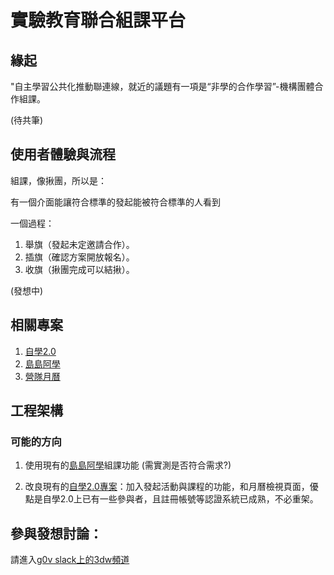 # 實驗教育聯合組課平台


## 緣起

"自主學習公共化推動聯連線，就近的議題有一項是“非學的合作學習”-機構團體合作組課。


(待共筆)



## 使用者體驗與流程

組課，像揪團，所以是：

有一個介面能讓符合標準的發起能被符合標準的人看到

一個過程：

1. 舉旗（發起未定邀請合作）。
2. 插旗（確認方案開放報名）。
3. 收旗（揪團完成可以結揪）。

(發想中)


## 相關專案

1. [自學2.0](https://we.alearn.org.tw/)
2. [島島阿學](https://www.daoedu.tw/)
3. [營隊月曆](https://camp.bestian.tw/)



## 工程架構

### 可能的方向

1. 使用現有的[島島阿學](https://www.daoedu.tw/)組課功能
(需實測是否符合需求?)



2. 改良現有的[自學2.0專案](https://github.com/3dw/auto20-next/)：加入發起活動與課程的功能，和月曆檢視頁面，優點是自學2.0上已有一些參與者，且註冊帳號等認證系統已成熟，不必重架。



## 參與發想討論：

請進入[g0v slack上的3dw頻道](https://g0v-tw.slack.com/archives/C09GH7XK7HA)